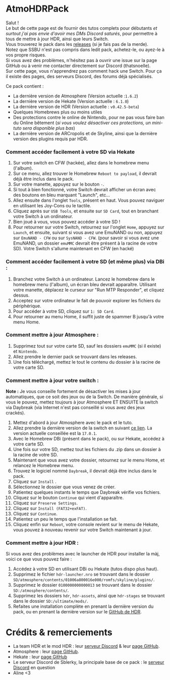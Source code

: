 # AtmoHDRPack
Salut !  
Le but de cette page est de fournir des tutos complets pour débutants *et surtout j'ai pas envie d'avoir mes DMs Discord saturés*, pour permettre à tous de mettre à jour HDR, ainsi que leurs Switch.  
Vous trouverez le pack dans les [releases](https://github.com/ThatsNoelle/AtmoHDRPack/releases) (si je fais pas de la merde).  
Notez que SSBU n'est pas compris dans ledit pack, achetez-le, ou ayez-le à vos propre risques.  
Si vous avez des problèmes, n'hésitez pas à ouvrir une issue sur la page GitHub ou à venir me contacter directement sur Discord (thatsnoelle).  
Sur cette page, vous n'apprendrez pas comment hack une Switch. Pour ça il existe des pages, des serveurs Discord, des forums déjà spécialisés.  

Ce pack contient :
- La dernière version de Atmosphere (Version actuelle :`1.6.2`)
- La dernière version de Hekate (Version actuelle : `6.1.0`)
- La dernière version de HDR (Version actuelle : `v0.42.5-beta`)
- Quelques Homebrews plus ou moins utiles
- Des protections contre le online de Nintendo, pour ne pas vous faire ban du Online bêtement (*si vous voulez désactiver ces protections, un mini-tuto sera disponible plus bas*)
- La dernière version de ARCropolis et de Skyline, ainsi que la dernière version des plugins requis par HDR.

### Comment accéder facilement à votre SD via Hekate
1. Sur votre switch en CFW (hackée), allez dans le homebrew menu (l'album).
2. Sur ce menu, allez trouver le Homebrew `Reboot to payload`, il devrait déjà être inclus dans le pack.
3. Sur votre manette, appuyez sur le bouton `-`.
4. Si tout à bien fonctionné, votre Switch devrait afficher un écran avec des boutons en bleu marquant "Launch", etc...
5. Allez ensuite dans l'onglet `Tools`, présent en haut. Vous pouvez naviguer en utilisant les Joy-Cons ou le tactile.
6. Cliquez après sur `USB Tools`, et ensuite sur `SD Card`, tout en branchant votre Switch à un ordinateur.
7. Bien joué à vous, vous pouvez accéder à votre SD !
8. Pour retourner sur votre Switch, retournez sur l'onglet `Home`, appuyez sur `Launch`, et ensuite, suivant si vous avez une EmuNAND ou non, appuyez sur `EmuNAND - CFW` ou sur `SysNAND - CFW`. (pour savoir si vous avez une EmuNAND, un dossier `emuMMC` devrait être présent à la racine de votre SD). Votre Switch s'allume maintenant en CFW (en hacké)

### Comment accéder facilement à votre SD (et même plus) via DBi :
1. Branchez votre Switch à un ordinateur. Lancez le homebrew dans le homebrew menu (l'album), un écran bleu devrait apparaître. Utilisant votre manette, déplacez le curseur sur "Run MTP Responder", et cliquez dessus.
2. Acceptez sur votre ordinateur le fait de pouvoir explorer les fichiers du périphérique.
3. Pour accéder à votre SD, cliquez sur `1: SD Card`.
4. Pour retourner au menu Home, il suffit juste de spammer B jusqu'à votre menu Home.

### Comment mettre à jour Atmosphere :
1. Supprimez tout sur votre carte SD, sauf les dossiers `emuMMC` (si il existe) et `Nintendo`.
2. Allez prendre le dernier pack se trouvant dans les releases.
3. Une fois téléchargé, mettez le tout le contenu du dossier à la racine de votre carte SD.

### Comment mettre à jour votre switch :
**__Note__ :** Je vous conseille fortement de désactiver les mises à jour automatiques, que ce soit des jeux ou de la 
Switch. De manière générale, si vous le pouvez, mettez toujours à jour Atmosphere ET ENSUITE la switch via Daybreak (via 
Internet n'est pas conseillé si vous avez des jeux crackés).

1. Mettez d'abord à jour Atmosphere avec le pack et le tuto.
2. Allez prendre la dernière version de la switch en suivant [ce lien](https://darthsternie.net/switch-firmwares/). La version actuelle conseillée est la `17.0.1`.
3. Avec le Homebrew DBi (présent dans le pack), ou sur Hekate, accédez à votre carte SD. 
4. Une fois sur votre SD, mettez tout les fichiers du .zip dans un dossier à la racine de votre SD.
5. Maintenant que vous avez votre dossier, retournez sur le menu Home, et relancez le Homebrew menu.
6. Trouvez le logiciel nommé `Daybreak`, il devrait déjà être inclus dans le pack.
7. Cliquez sur `Install` .
8. Sélectionnez le dossier que vous venez de créer.
9. Patientez quelques instants le temps que Daybreak vérifie vos fichiers.
10. Cliquez sur le bouton `Continue` qui vient d'apparaître.
11. Cliquez sur `Preserve Settings`.
12. Cliquez sur `Install (FAT32+exFAT)`.
13. Cliquez sur `Continue`.
14. Patientez un peu le temps que l'installation se fait.
15. Cliquez enfin sur `Reboot`, votre console revient sur le menu de Hekate, vous pouvez à nouveau revenir sur votre Switch maintenant à jour.

### Comment mettre à jour HDR :
Si vous avez des problèmes avec le launcher de HDR pour installer la màj, voici ce que vous pouvez faire :
1. Accédez à votre SD en utilisant DBi ou Hekate (tutos dispo plus haut).
2. Supprimez le fichier `hdr-launcher.nro` se trouvant dans le dossier `SD/atmosphere/contents/01006a800016e000/romfs/skyline/plugins/`.
3. Supprimez le dossier `0100000000000013` se trouvant dans le dossier `SD:/atmosphere/contents/`.
4. Supprimez les dossiers `hdr`, `hdr-assets`, ainsi que `hdr-stages` se trouvant dans le dossier `SD:/ultimate/mods/`.
5. Refaites une installation complète en prenant la dernière version du pack, ou en prenant la dernière version sur le [GitHub de HDR](https://github.com/HDR-Development/HDR-Releases/releases).

# Crédits & remerciements
- La team HDR et le mod HDR : leur [serveur Discord](https://discord.gg/hdr) & leur [page GitHub](https://github.com/HDR-Development/HDR-Releases).
- Atmosphere : leur [page GitHub](https://github.com/Atmosphere-NX/Atmosphere).
- Hekate : leur [page GitHub](https://github.com/CTCaer/hekate)
- Le serveur Discord de Sblerky, la principale base de ce pack : le [serveur Discord](https://discord.gg/6DUzJuzHSB) en question
- Aline <3